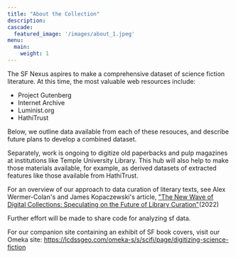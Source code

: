 ```yaml
---
title: "About the Collection"
description: 
cascade:
  featured_image: '/images/about_1.jpeg'
menu:
  main:
    weight: 1
---
```


The SF Nexus aspires to make a comprehensive dataset of science fiction literature. At this time, the most valuable web resources include:
* Project Gutenberg
* Internet Archive
* Luminist.org
* HathiTrust

Below, we outline data available from each of these resouces, and describe future plans to develop a combined dataset.

Separately, work is ongoing to digitize old paperbacks and pulp magazines at institutions like Temple University Library. This hub will also help to make those materials available, for example, as derived datasets of extracted features like those available from HathiTrust. 

For an overview of our approach to data curation of literary texts, see Alex Wermer-Colan's and James Kopaczewski's article, ["The New Wave of Digital Collections: Speculating on the Future of Library Curation"](https://www.jstor.org/stable/45420508#metadata_info_tab_contents)(2022)

Further effort will be made to share code for analyzing sf data.

For our companion site containing an exhibit of SF book covers, visit our Omeka site: https://lcdssgeo.com/omeka-s/s/scifi/page/digitizing-science-fiction
